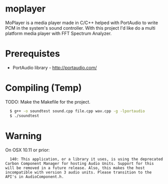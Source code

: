 # moplayer
MoPlayer is a media player made in C/C++ helped with PortAudio to write PCM in the system's sound controller. With this project I'd like do a multi platform media player with FFT Spectrum Analyzer.

# Prerequistes 
* PortAudio library - http://portaudio.com/

# Compiling (Temp)
TODO: Make the Makefile for the project.

``` bash
  $ g++ -o soundtest sound.cpp file.cpp wav.cpp -g -lportaudio 
  $ ./soundtest
```

# Warning 
On OSX 10.11 or prior:

```
  140: This application, or a library it uses, is using the deprecated Carbon Component Manager for hosting Audio Units. Support for this will be removed in a future release. Also, this makes the host incompatible with version 3 audio units. Please transition to the API's in AudioComponent.h.
